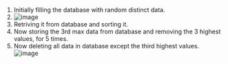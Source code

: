 1. Initially filling the database with random distinct data.
2. ![image](https://github.com/S-Sai-Ganesh/Tasks/assets/118249759/5fec5fdc-831f-4d29-9200-33d90c4c0422)
3. Retriving it from database and sorting it.
4. Now storing the 3rd max data from database and removing the 3 highest values, for 5 times.
5. Now deleting all data in database except the third highest values. 
![image](https://github.com/S-Sai-Ganesh/Tasks/assets/118249759/8fa9d864-d6fb-4eec-b473-6fde4ed2a7ef)
